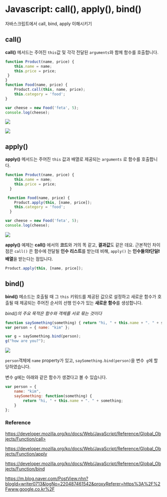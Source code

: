 # Javascript:  call(), apply(), bind()

자바스크립트에서 call, bind, apply 이해시키기

## call()

**call()** 메서드는 주어진 `this`값 및 각각 전달된 `arguments`와 함께 함수를 호출합니다.

```javascript
function Product(name, price) {
 	this.name = name;
 	this.price = price;
 }
}
function Food(name, price) {
	Product.call(this, name, price);
	this.category = 'food';
}
```



```javascript
var cheese = new Food('feta', 5);
console.log(cheese);
```

![](https://github.com/gyoungeunbae/Javascript-call-apply-bind-/blob/master/img/output.png?raw=true)






![](https://github.com/gyoungeunbae/Javascript-call-apply-bind-/blob/master/img/callVideo.gif?raw=true)



## apply()

**apply()** 메서드는 주어진 `this` 값과 배열로 제공되는 `arguments` 로 함수를 호출합니다.



```javascript
function Product(name, price) {
    this.name = name;
    this.price = price;
  }

 function Food(name, price) {
    Product.apply(this, [name, price]);
    this.category = 'food';
  }
```



```javascript
var cheese = new Food('feta', 5);
console.log(cheese);
```

![](https://github.com/gyoungeunbae/Javascript-call-apply-bind-/blob/master/img/output.png?raw=true)



**apply()** 예제는  **call()** 에서의 **코드**와 거의 똑 같고, **결과값**도 같은 데요. 근본적인 차이점은  `call()` 은 함수에 전달될 **인수 리스트**를 받는데 비해, `apply()` 는 **인수들의❗단일❗️ 배열**을 받는다는 점입니다.

```javascript
Product.apply(this, [name, price]);
```



## bind()
**bind()** 메소드는 호출될 때 그 `this` 키워드를 제공된 값으로 설정하고 새로운 함수가 호출될 때 제공되는 주어진 순서의 선행 인수가 있는 **새로운 함수**를 생성합니다.  

 *bind()의 주요 목적은 함수와 객체를 서로 묶는 것이다*



```javascript
function saySomething(something) { return "hi, " + this.name + ". " + something };
var person = { name: "kim" };

var g = saySomething.bind(person);
g("how are you?");
```

![](https://github.com/gyoungeunbae/Javascript-call-apply-bind-/blob/master/img/out3.png?raw=true)

 `person`객체에 `name` property가 있고, `saySomething.bind(person)`을 변수` g`에 할당하였습니다.

변수 g에는 아래와 같은 함수가 생겼다고 볼 수 있습니다.

```javascript
var person = { 
    name: "kim",
    saySomething: function(something) {
        return "hi, " + this.name + ". " + something;
    }
};
```







### Reference

https://developer.mozilla.org/ko/docs/Web/JavaScript/Reference/Global_Objects/Function/call>

<https://developer.mozilla.org/ko/docs/Web/JavaScript/Reference/Global_Objects/Function/apply>

<https://developer.mozilla.org/ko/docs/Web/JavaScript/Reference/Global_Objects/Function/bind>

<https://m.blog.naver.com/PostView.nhn?blogId=writer0713&logNo=220487461542&proxyReferer=https%3A%2F%2Fwww.google.co.kr%2F>